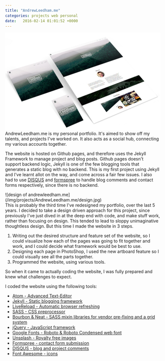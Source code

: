 ```yaml
---
title: "AndrewLeedham.me"
categories: projects web personal
date:   2016-02-14 01:01:52 +0000
---
```

![mockup of andrewleedham.me](/img/projects/AndrewLeedham.me/mockup.jpg)
AndrewLeedham.me is my personal portfolio. It's aimed to show off my talents, and projects I've worked on. It also acts as a social hub, connecting my various accounts together.

The website is hosted on Github pages, and therefore uses the Jekyll Framework to manage project and blog posts. Github pages doesn't support backend logic, Jekyll is one of the few blogging tools that generates a static blog with no backend. This is my first project using Jekyll and I've learnt allot on the way, and come across a fair few issues. I also had to use [DISQUS](http://disqus.com) and [formspree](http://formspree.io) to handle blog comments and contact forms respectively, since there is no backend.
<div class="row">
<div class="half" markdown="1">
![design of andrewleedham.me](/img/projects/AndrewLeedham.me/design.jpg)
</div>
<div class="half" markdown="1">
This is probably the third time I've redesigned my portfolio, over the last 5 years. I decided to take a design driven approach for this project, since previously I've just dived in at the deep end with code, and make stuff work, rather than focusing on design. This tended to lead to sloppy unimaginative thoughtless design. But this time I made the website in 3 steps.

1. Writing out the desired structure and feature set of the website, so I could visualize how each of the pages was going to fit together and work, and I could decide what framework would be best to use.
2. Designing each page in PhotoShop, I used the new artboard feature so I could visually see all the parts together.
3. Programmed the website, using various tools.

So when it came to actually coding the website, I was fully prepared and knew what challenges to expect.
</div>
</div>
I coded the website using the following tools:

* [Atom - Advanced Text-Editor](http://atom.io)
* [Jekyll - Static blogging framework](http://jekyllrb.com)
* [LiveReload - Automatic browser refreshing](http://livereload.com/)
* [SASS - CSS preprocessor](http://sass-lang.com/)
* [Bourbon & Neat - SASS mixin libraries for vendor pre-fixing and a grid system](http://bourbon.io)
* [jQuery - JavaScript framework](https://jquery.com/)
* [Google Fonts - Roboto & Roboto Condensed web font](https://www.google.com/fonts)
* [Unsplash - Royalty free images](https://unsplash.com/)
* [Formspree - contact form submission](http://formspree.io/)
* [DISQUS - blog and project comments](https://disqus.com/)
* [Font Awesome - icons](https://fortawesome.github.io/Font-Awesome/)
